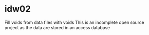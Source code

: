 # idw02
Fill voids from data files with voids
This is an incomplete open source project as the data are stored in an access database
